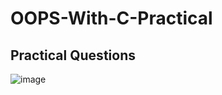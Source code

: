 # OOPS-With-C-Practical
## Practical Questions
![image](https://github.com/user-attachments/assets/3f499ae3-4e2b-4820-bc00-e5cc5145adbc)
